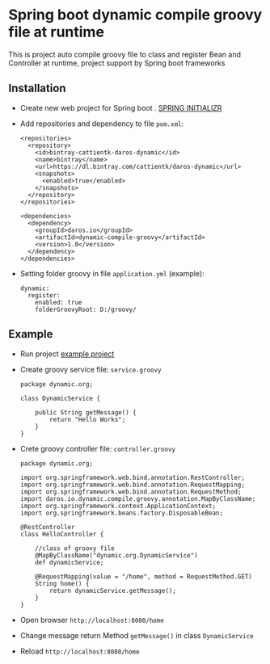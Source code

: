 # Spring boot dynamic compile groovy file at runtime 
This is project auto compile groovy file to class and register Bean and Controller at runtime, project support by Spring boot frameworks

## Installation
  * Create new web project for Spring boot . [SPRING INITIALIZR](http://start.spring.io/)
  
  * Add repositories and dependency to file `pom.xml`:
  
        <repositories>
          <repository>
            <id>bintray-cattientk-daros-dynamic</id>
            <name>bintray</name>
            <url>https://dl.bintray.com/cattientk/daros-dynamic</url>
            <snapshots>
              <enabled>true</enabled>
            </snapshots>
          </repository>
        </repositories>
        
        <dependencies>
          <dependency>
            <groupId>daros.io</groupId>
            <artifactId>dynamic-compile-groovy</artifactId>
            <version>1.0</version>
          </dependency>
        </dependencies>
  * Setting folder groovy in file `application.yml` (example):
  
        dynamic:
          register:
            enabled: true
            folderGroovyRoot: D:/groovy/

## Example
  * Run project [example project](https://github.com/cattientk/daros-dynamic/tree/master/example) 
  * Create groovy service file: `service.groovy`

        package dynamic.org;
        
        class DynamicService {
            
            public String getMessage() { 
                return "Hello Works"; 
            } 
        }

  * Crete groovy controller file: `controller.groovy`
  
        package dynamic.org;
        
        import org.springframework.web.bind.annotation.RestController;
        import org.springframework.web.bind.annotation.RequestMapping;
        import org.springframework.web.bind.annotation.RequestMethod;
        import daros.io.dynamic.compile.groovy.annotation.MapByClassName;
        import org.springframework.context.ApplicationContext;
        import org.springframework.beans.factory.DisposableBean;

        @RestController
        class HelloController {

            //class of groovy file
            @MapByClassName("dynamic.org.DynamicService")
            def dynamicService;

            @RequestMapping(value = "/home", method = RequestMethod.GET)
            String home() {
                return dynamicService.getMessage();
            }
        }
  * Open browser `http://localhost:8080/home`
  * Change message return Method `getMessage()` in class `DynamicService`
  * Reload `http://localhost:8080/home`
